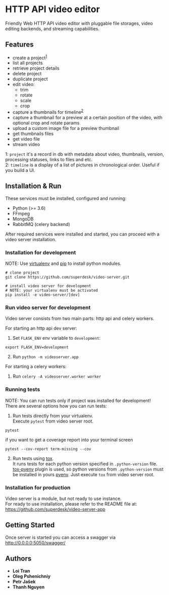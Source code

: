 # HTTP API video editor
Friendly Web HTTP API video editor with pluggable file storages, video editing backends, and streaming capabilities.


## Features
- create a project<sup>[1](#project)</sup>
- list all projects
- retrieve project details
- delete project
- duplicate project
- edit video:
    * trim
    * rotate
    * scale
    * crop
- capture a thumbnails for timeline<sup>[2](#timeline)</sup>
- capture a thumbnail for a preview at a certain position of the video, with optional crop and rotate params
- upload a custom image file for a preview thumbnail
- get thumbnails files
- get video file
- stream video

<a name="project">1</a>: `project` it's a record in db with metadata about video, thumbnails, version, processing statuses, links to files and etc.   
<a name="timeline">2</a>: `timeline` is a display of a list of pictures in chronological order. Useful if you build a UI.


## Installation & Run
These services must be installed, configured and running:

 * Python (>= 3.6)
 * FFmpeg
 * MongoDB 
 * RabbitMQ (celery backend)

After required services were installed and started, 
you can proceed with a video server installation.


### Installation for development
NOTE: Use [virtualenv](https://docs.python.org/3/library/venv.html) and [pip](https://pypi.org/project/pip/) to install python modules.

```
# clone project
git clone https://github.com/superdesk/video-server.git

# install video server for development
# NOTE: your virtualenv must be activated
pip install -e video-server/[dev]
```


### Run video server for development
Video server consists from two main parts: http api and celery workers.  

For starting an http api dev server:
1. Set `FLASK_ENV` env variable to `development`:
```
export FLASK_ENV=development
```
2. Run `python -m videoserver.app`  

For starting a celery workers:
1. Run `celery -A videoserver.worker worker`

### Running tests
NOTE: You can run tests only if project was installed for development!   
There are several options how you can run tests:

1. Run tests directly from your virtualenv.  
Execute `pytest` from video server root.

```
pytest
```

if you want to get a coverage report into your terminal screen 

```
pytest --cov-report term-missing --cov
```

2. Run tests using [tox](https://tox.readthedocs.io/en/latest/).  
It runs tests for each python version specified in `.python-version` file.  
[tox-pyenv](https://pypi.org/project/tox-pyenv/) plugin is used, so python versions from `.python-version` must be installed in yours 
[pyenv](https://github.com/pyenv/pyenv).
Just execute `tox` from  video server root.


### Installation for production
Video server is a module, but not ready to use instance.  
For ready to use installation, please refer to the README file at: https://github.com/superdesk/video-server-app


## Getting Started
Once server is started you can access a swagger via http://0.0.0.0:5050/swagger/ 


## Authors
* **Loi Tran**
* **Oleg Pshenichniy**
* **Petr Jašek**
* **Thanh Nguyen**
